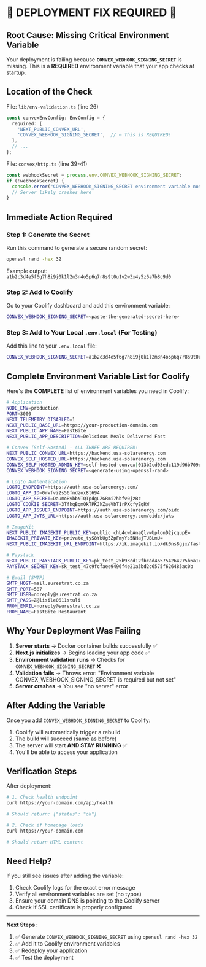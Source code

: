 # 🚨 DEPLOYMENT FIX REQUIRED 🚨

## Root Cause: Missing Critical Environment Variable

Your deployment is failing because **`CONVEX_WEBHOOK_SIGNING_SECRET`** is missing. This is a **REQUIRED** environment variable that your app checks at startup.

## Location of the Check

File: `lib/env-validation.ts` (line 26)
```typescript
const convexEnvConfig: EnvConfig = {
  required: [
    'NEXT_PUBLIC_CONVEX_URL',
    'CONVEX_WEBHOOK_SIGNING_SECRET',  // ← This is REQUIRED!
  ],
  // ...
};
```

File: `convex/http.ts` (line 39-41)
```typescript
const webhookSecret = process.env.CONVEX_WEBHOOK_SIGNING_SECRET;
if (!webhookSecret) {
  console.error("CONVEX_WEBHOOK_SIGNING_SECRET environment variable not set");
  // Server likely crashes here
}
```

## Immediate Action Required

### Step 1: Generate the Secret

Run this command to generate a secure random secret:

```bash
openssl rand -hex 32
```

Example output: `a1b2c3d4e5f6g7h8i9j0k1l2m3n4o5p6q7r8s9t0u1v2w3x4y5z6a7b8c9d0`

### Step 2: Add to Coolify

Go to your Coolify dashboard and add this environment variable:

```bash
CONVEX_WEBHOOK_SIGNING_SECRET=<paste-the-generated-secret-here>
```

### Step 3: Add to Your Local `.env.local` (For Testing)

Add this line to your `.env.local` file:

```bash
CONVEX_WEBHOOK_SIGNING_SECRET=a1b2c3d4e5f6g7h8i9j0k1l2m3n4o5p6q7r8s9t0u1v2w3x4y5z6a7b8c9d0
```

## Complete Environment Variable List for Coolify

Here's the **COMPLETE** list of environment variables you need in Coolify:

```bash
# Application
NODE_ENV=production
PORT=3000
NEXT_TELEMETRY_DISABLED=1
NEXT_PUBLIC_BASE_URL=https://your-production-domain.com
NEXT_PUBLIC_APP_NAME=FastBite
NEXT_PUBLIC_APP_DESCRIPTION=Delicious Meals Delivered Fast

# Convex (Self-Hosted) - ALL THREE ARE REQUIRED!
NEXT_PUBLIC_CONVEX_URL=https://backend.usa-solarenergy.com
CONVEX_SELF_HOSTED_URL=https://backend.usa-solarenergy.com
CONVEX_SELF_HOSTED_ADMIN_KEY=self-hosted-convex|013b2cd03edc119d96b709d14b3b24574e4331e3ba1d07c0d6018028a05bdbcc16be054f8dbb9b2a861900868ebf97445f
CONVEX_WEBHOOK_SIGNING_SECRET=<generate-using-openssl-rand>

# Logto Authentication
LOGTO_ENDPOINT=https://auth.usa-solarenergy.com/
LOGTO_APP_ID=0rwfvi2s56fndzox8t694
LOGTO_APP_SECRET=DaumoBvbbNTQTpdgLZGRmi7hbfv0jzBz
LOGTO_COOKIE_SECRET=3TfkgBqmOkTPKJkZaeVbT1rPXcfyEqRW
LOGTO_APP_ISSUER_ENDPOINT=https://auth.usa-solarenergy.com/oidc
LOGTO_APP_JWTS_URL=https://auth.usa-solarenergy.com/oidc/jwks

# ImageKit
NEXT_PUBLIC_IMAGEKIT_PUBLIC_KEY=public_chL4cwbAnaQlvwUplonD2jcqupE=
IMAGEKIT_PRIVATE_KEY=private_tyS8YbUg5ZpFmyYs5NHajTUBLmU=
NEXT_PUBLIC_IMAGEKIT_URL_ENDPOINT=https://ik.imagekit.io/dk0ns8gjx/fastbite/

# Paystack
NEXT_PUBLIC_PAYSTACK_PUBLIC_KEY=pk_test_25b93cd12fbcad465754264275b6a1426d75baa2
PAYSTACK_SECRET_KEY=sk_test_47c9fcfaee9496f4e21a3bd2c6575f626485ac0b

# Email (SMTP)
SMTP_HOST=mail.surestrat.co.za
SMTP_PORT=587
SMTP_USER=noreply@surestrat.co.za
SMTP_PASS=Z@lisile0611stuli
FROM_EMAIL=noreply@surestrat.co.za
FROM_NAME=FastBite Restaurant
```

## Why Your Deployment Was Failing

1. **Server starts** → Docker container builds successfully ✅
2. **Next.js initializes** → Begins loading your app code ✅
3. **Environment validation runs** → Checks for `CONVEX_WEBHOOK_SIGNING_SECRET` ❌
4. **Validation fails** → Throws error: "Environment variable CONVEX_WEBHOOK_SIGNING_SECRET is required but not set"
5. **Server crashes** → You see "no server" error

## After Adding the Variable

Once you add `CONVEX_WEBHOOK_SIGNING_SECRET` to Coolify:

1. Coolify will automatically trigger a rebuild
2. The build will succeed (same as before)
3. The server will start **AND STAY RUNNING** ✅
4. You'll be able to access your application

## Verification Steps

After deployment:

```bash
# 1. Check health endpoint
curl https://your-domain.com/api/health

# Should return: {"status": "ok"}

# 2. Check if homepage loads
curl https://your-domain.com

# Should return HTML content
```

## Need Help?

If you still see issues after adding the variable:

1. Check Coolify logs for the exact error message
2. Verify all environment variables are set (no typos)
3. Ensure your domain DNS is pointing to the Coolify server
4. Check if SSL certificate is properly configured

---

**Next Steps:**
1. ✅ Generate `CONVEX_WEBHOOK_SIGNING_SECRET` using `openssl rand -hex 32`
2. ✅ Add it to Coolify environment variables
3. ✅ Redeploy your application
4. ✅ Test the deployment
